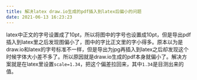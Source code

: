 ```yaml
---
title: 解决latex draw.io生成的pdf插入到latex后偏小的问题
date: 2021-06-13 16:23:23
---
```


latex中正文的字号设置成了10pt，所以将图中的字号也设置成10pt，但是导出pdf插入到latex里之后发现图偏小了，图中的字比正文里的字小得多。原本以为是draw.io和latex的字号标准不一样，但是导出为jpg再插入到latex之后却发现这个时候字体大小差不多了。所以原因就是draw.io生成的pdf本身就偏小了。解决方案就是在latex里设置```scale=1.34```，把这个偏差拉回来，其中```1.34```是目测出来的值。
